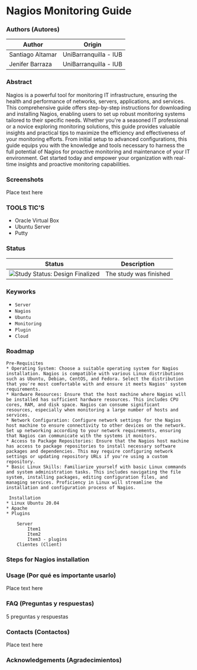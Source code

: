 Nagios Monitoring Guide 
=================

### Authors (Autores)

| Author                | Origin                               |
| --------------------- | ------------------------------------ |
| Santiago Altamar      | UniBarranquilla - IUB                |
| Jenifer Barraza       | UniBarranquilla - IUB                |

### Abstract

Nagios is a powerful tool for monitoring IT infrastructure, ensuring the health and performance of networks, servers, applications, and services. This comprehensive guide offers step-by-step instructions for downloading and installing Nagios, enabling users to set up robust monitoring systems tailored to their specific needs. Whether you're a seasoned IT professional or a novice exploring monitoring solutions, this guide provides valuable insights and practical tips to maximize the efficiency and effectiveness of your monitoring efforts. From initial setup to advanced configurations, this guide equips you with the knowledge and tools necessary to harness the full potential of Nagios for proactive monitoring and maintenance of your IT environment. Get started today and empower your organization with real-time insights and proactive monitoring capabilities.

### Screenshots

Place text here

### TOOLS TIC'S

* Oracle Virtual Box
* Ubuntu Server
* Putty

### Status

| Status            | Description                          |
| ----------------- | ------------------------------------ |
| <img src="https://img.shields.io/badge/Study%20Status-Design%20Finalized-brightgreen.svg" alt="Study Status: Design Finalized"> | The study was finished | 

### Keyworks

- `Server`
- `Nagios`
- `Ubuntu`
- `Monitoring`
- `Plugin`
- `Cloud`

### Roadmap

	Pre-Requisites
	* Operating System: Choose a suitable operating system for Nagios installation. Nagios is compatible with various Linux distributions such as Ubuntu, Debian, CentOS, and Fedora. Select the distribution 	that you're most comfortable with and ensure it meets Nagios' system requirements.
	* Hardware Resources: Ensure that the host machine where Nagios will be installed has sufficient hardware resources. This includes CPU cores, RAM, and disk space. Nagios can consume significant 		resources, especially when monitoring a large number of hosts and services.
	* Network Configuration: Configure network settings for the Nagios host machine to ensure connectivity to other devices on the network. Set up networking according to your network requirements, ensuring 	that Nagios can communicate with the systems it monitors.
	* Access to Package Repositories: Ensure that the Nagios host machine has access to package repositories to install necessary software packages and dependencies. This may require configuring network 		settings or updating repository URLs if you're using a custom repository.
	* Basic Linux Skills: Familiarize yourself with basic Linux commands and system administration tasks. This includes navigating the file system, installing packages, editing configuration files, and 		managing services. Proficiency in Linux will streamline the installation and configuration process of Nagios.

	 Installation
  	* Linux Ubuntu 20.04
  	* Apache
 	* Plugins

		Server
			Item1
			Item2
			Item3 - plugins 
		Clientes (Client)


### Steps for Nagios installation


### Usage (Por qué es importante usarlo)

Place text here

### FAQ (Preguntas y respuestas)

5 preguntas y respuestas

### Contacts (Contactos)

Place text here

### Acknowledgements (Agradecimientos)


